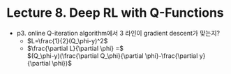 # Lecture 8. Deep RL with Q-Functions
- p3. online Q-iteration algorithm에서 3 라인이 gradient descent가 맞는지?
  -  $L=\frac{1}{2}(Q_\phi-y)^2$
  -  $\frac{\partial L}{\partial \phi} =$  
     $(Q_\phi-y)(\frac{\partial Q_\phi}{\partial \phi}-\frac{\partial y}{\partial \phi})$

     
